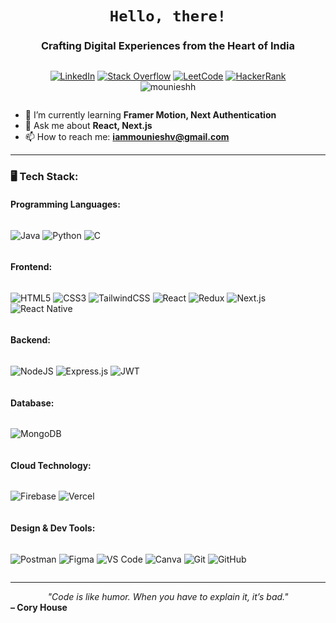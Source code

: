 <h1 align="center"><code>Hello, there!</code></h1>
<h3 align="center">Crafting Digital Experiences from the Heart of India</h3>

<div align="center" style="display: flex; align-items: center; justify-content:center;">

[![LinkedIn](https://img.shields.io/badge/LinkedIn-%230077B5.svg?logo=linkedin&logoColor=white)]([https://www.linkedin.com/in/mounieshh/](https://www.linkedin.com/in/mouniesh-vijayakumar-2447a2256/)) 
[![Stack Overflow](https://img.shields.io/badge/-Stackoverflow-FE7A16?logo=stack-overflow&logoColor=white)]([https://stackoverflow.com/users/your-id](https://stackoverflow.com/users/24472241/mouniesh)) 
[![LeetCode](https://img.shields.io/badge/LeetCode-%23000000.svg?logo=LeetCode&logoColor=%23d16c06)]([https://leetcode.com/your-profile](https://leetcode.com/u/Mounieshh/))
[![HackerRank](https://img.shields.io/badge/HackerRank-%232EC866.svg?logo=HackerRank&logoColor=white)]([https://www.hackerrank.com/profile/iammounieshv])
<br>
<img src="https://komarev.com/ghpvc/?username=mounieshh&label=Profile%20views&color=0e75b6&style=flat" alt="mounieshh" />

</div>

- 🌱 I’m currently learning **Framer Motion, Next Authentication**
- 💬 Ask me about **React, Next.js**
- 📫 How to reach me: **iammounieshv@gmail.com**

---

<h3 align="left">🖥️ Tech Stack:</h3>

#### Programming Languages:
<div align="left" style="display: flex; align-items: center;">

![Java](https://img.shields.io/badge/java-%23ED8B00.svg?style=for-the-badge&logo=openjdk&logoColor=white)
![Python](https://img.shields.io/badge/python-3670A0?style=for-the-badge&logo=python&logoColor=ffdd54)
![C](https://img.shields.io/badge/c-%2300599C.svg?style=for-the-badge&logo=c&logoColor=white)

</div>

#### Frontend:
<div align="left" style="display: flex; align-items: center;">

![HTML5](https://img.shields.io/badge/html5-%23E34F26.svg?style=for-the-badge&logo=html5&logoColor=white)
![CSS3](https://img.shields.io/badge/css3-%231572B6.svg?style=for-the-badge&logo=css3&logoColor=white)
![TailwindCSS](https://img.shields.io/badge/tailwindcss-%2338B2AC.svg?style=for-the-badge&logo=tailwind-css&logoColor=white)
![React](https://img.shields.io/badge/react-%2320232a.svg?style=for-the-badge&logo=react&logoColor=%2361DAFB)
![Redux](https://img.shields.io/badge/redux-%23593d88.svg?style=for-the-badge&logo=redux&logoColor=white)
![Next.js](https://img.shields.io/badge/next-black?style=for-the-badge&logo=next.js&logoColor=white)
![React Native](https://img.shields.io/badge/react_native-%2320232a.svg?style=for-the-badge&logo=react&logoColor=%2361DAFB)

</div>

#### Backend:
<div align="left" style="display: flex; align-items: center;">

![NodeJS](https://img.shields.io/badge/node.js-6DA55F?style=for-the-badge&logo=node.js&logoColor=white)
![Express.js](https://img.shields.io/badge/express.js-%23404d59.svg?style=for-the-badge&logo=express&logoColor=%2361DAFB)
![JWT](https://img.shields.io/badge/JWT-black?style=for-the-badge&logo=JSON%20web%20tokens)

</div>

#### Database:
<div align="left" style="display: flex; align-items: center;">

![MongoDB](https://img.shields.io/badge/MongoDB-%234ea94b.svg?style=for-the-badge&logo=mongodb&logoColor=white)

</div>

#### Cloud Technology:
<div align="left" style="display: flex; align-items: center;">

![Firebase](https://img.shields.io/badge/firebase-%23FF5722.svg?style=for-the-badge&logo=firebase)
![Vercel](https://img.shields.io/badge/vercel-%23000000.svg?style=for-the-badge&logo=vercel&logoColor=white)

</div>

#### Design & Dev Tools:
<div align="left" style="display: flex; align-items: center;">

![Postman](https://img.shields.io/badge/Postman-FF6C37?style=for-the-badge&logo=postman&logoColor=white)
![Figma](https://img.shields.io/badge/figma-%23F24E1E.svg?style=for-the-badge&logo=figma&logoColor=white)
![VS Code](https://img.shields.io/badge/Visual%20Studio%20Code-007ACC.svg?style=for-the-badge&logo=visual-studio-code&logoColor=white)
![Canva](https://img.shields.io/badge/Canva-%2300C4CC.svg?style=for-the-badge&logo=Canva&logoColor=white)
![Git](https://img.shields.io/badge/git-%23F05033.svg?style=for-the-badge&logo=git&logoColor=white)
![GitHub](https://img.shields.io/badge/github-%23121011.svg?style=for-the-badge&logo=github&logoColor=white)

</div>

---

<div align="center">
  <em>
    "Code is like humor. When you have to explain it, it’s bad."
  </em>
  <br>
  <strong style="display: flex; align-items: center;">– Cory House</strong>

</div>
